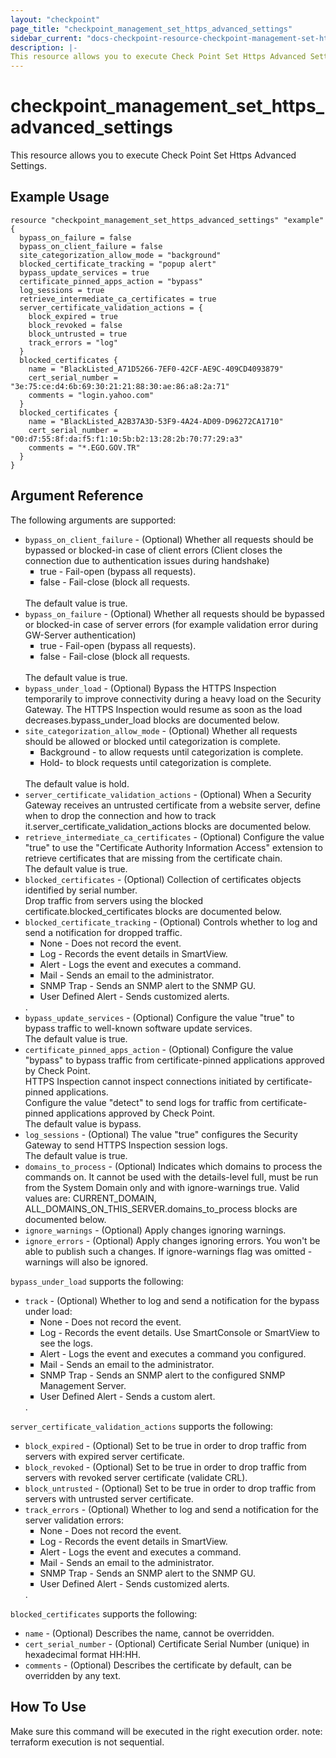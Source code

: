 ```yaml
---
layout: "checkpoint"
page_title: "checkpoint_management_set_https_advanced_settings"
sidebar_current: "docs-checkpoint-resource-checkpoint-management-set-https-advanced-settings"
description: |-
This resource allows you to execute Check Point Set Https Advanced Settings.
---
```


# checkpoint_management_set_https_advanced_settings

This resource allows you to execute Check Point Set Https Advanced Settings.

## Example Usage


```hcl
resource "checkpoint_management_set_https_advanced_settings" "example" {
  bypass_on_failure = false
  bypass_on_client_failure = false
  site_categorization_allow_mode = "background"
  blocked_certificate_tracking = "popup alert"
  bypass_update_services = true
  certificate_pinned_apps_action = "bypass"
  log_sessions = true
  retrieve_intermediate_ca_certificates = true
  server_certificate_validation_actions = {
    block_expired = true
    block_revoked = false
    block_untrusted = true
    track_errors = "log"
  }
  blocked_certificates {
    name = "BlackListed_A71D5266-7EF0-42CF-AE9C-409CD4093879"
    cert_serial_number = "3e:75:ce:d4:6b:69:30:21:21:88:30:ae:86:a8:2a:71"
    comments = "login.yahoo.com"
  }
  blocked_certificates {
    name = "BlackListed_A2B37A3D-53F9-4A24-AD09-D96272CA1710"
    cert_serial_number = "00:d7:55:8f:da:f5:f1:10:5b:b2:13:28:2b:70:77:29:a3"
    comments = "*.EGO.GOV.TR"
  }
}
```

## Argument Reference

The following arguments are supported:

* `bypass_on_client_failure` - (Optional) Whether all requests should be bypassed or blocked-in case of client errors (Client closes the connection due to authentication issues during handshake)<br><ul style="list-style-type:square"><li>true - Fail-open (bypass all requests).</li><li>false - Fail-close (block all requests.</li></ul><br>The default value is true. 
* `bypass_on_failure` - (Optional) Whether all requests should be bypassed or blocked-in case of server errors (for example validation error during GW-Server authentication)<br><ul style="list-style-type:square"><li>true - Fail-open (bypass all requests).</li><li>false - Fail-close (block all requests.</li></ul><br>The default value is true. 
* `bypass_under_load` - (Optional) Bypass the HTTPS Inspection temporarily to improve connectivity during a heavy load on the Security Gateway. The HTTPS Inspection would resume as soon as the load decreases.bypass_under_load blocks are documented below.
* `site_categorization_allow_mode` - (Optional) Whether all requests should be allowed or blocked until categorization is complete.<br><ul style="list-style-type:square"><li>Background - to allow requests until categorization is complete.</li><li>Hold- to block requests until categorization is complete.</li></ul><br>The default value is hold. 
* `server_certificate_validation_actions` - (Optional) When a Security Gateway receives an untrusted certificate from a website server, define when to drop the connection and how to track it.server_certificate_validation_actions blocks are documented below.
* `retrieve_intermediate_ca_certificates` - (Optional) Configure the value "true" to use the "Certificate Authority Information Access" extension to retrieve certificates that are missing from the certificate chain.<br>The default value is true. 
* `blocked_certificates` - (Optional) Collection of certificates objects identified by serial number.<br>Drop traffic from servers using the blocked certificate.blocked_certificates blocks are documented below.
* `blocked_certificate_tracking` - (Optional) Controls whether to log and send a notification for dropped traffic.<br><ul style="list-style-type:square"><li>None - Does not record the event.</li><li>Log - Records the event details in SmartView.</li><li>Alert - Logs the event and executes a command.</li><li>Mail - Sends an email to the administrator.</li><li>SNMP Trap - Sends an SNMP alert to the SNMP GU.</li><li>User Defined Alert - Sends customized alerts.</li></ul>. 
* `bypass_update_services` - (Optional) Configure the value "true" to bypass traffic to well-known software update services.<br>The default value is true. 
* `certificate_pinned_apps_action` - (Optional) Configure the value "bypass" to bypass traffic from certificate-pinned applications approved by Check Point.<br>HTTPS Inspection cannot inspect connections initiated by certificate-pinned applications.<br>Configure the value "detect" to send logs for traffic from certificate-pinned applications approved by Check Point.<br>The default value is bypass. 
* `log_sessions` - (Optional) The value "true" configures the Security Gateway to send HTTPS Inspection session logs.<br>The default value is true. 
* `domains_to_process` - (Optional) Indicates which domains to process the commands on. It cannot be used with the details-level full, must be run from the System Domain only and with ignore-warnings true. Valid values are: CURRENT_DOMAIN, ALL_DOMAINS_ON_THIS_SERVER.domains_to_process blocks are documented below.
* `ignore_warnings` - (Optional) Apply changes ignoring warnings. 
* `ignore_errors` - (Optional) Apply changes ignoring errors. You won't be able to publish such a changes. If ignore-warnings flag was omitted - warnings will also be ignored. 


`bypass_under_load` supports the following:

* `track` - (Optional) Whether to log and send a notification for the bypass under load:<ul style="list-style-type:square"><li>None - Does not record the event.</li><li>Log - Records the event details. Use SmartConsole or SmartView to see the logs.</li><li>Alert - Logs the event and executes a command you configured.</li><li>Mail - Sends an email to the administrator.</li><li>SNMP Trap - Sends an SNMP alert to the configured SNMP Management Server.</li><li>User Defined Alert - Sends a custom alert.</li></ul>. 


`server_certificate_validation_actions` supports the following:

* `block_expired` - (Optional) Set to be true in order to drop traffic from servers with expired server certificate. 
* `block_revoked` - (Optional) Set to be true in order to drop traffic from servers with revoked server certificate (validate CRL). 
* `block_untrusted` - (Optional) Set to be true in order to drop traffic from servers with untrusted server certificate. 
* `track_errors` - (Optional) Whether to log and send a notification for the server validation errors:<br><ul style="list-style-type:square"><li>None - Does not record the event.</li><li>Log - Records the event details in SmartView.</li><li>Alert - Logs the event and executes a command.</li><li>Mail - Sends an email to the administrator.</li><li>SNMP Trap - Sends an SNMP alert to the SNMP GU.</li><li>User Defined Alert - Sends customized alerts.</li></ul>. 


`blocked_certificates` supports the following:

* `name` - (Optional) Describes the name, cannot be overridden. 
* `cert_serial_number` - (Optional) Certificate Serial Number (unique) in hexadecimal format HH:HH. 
* `comments` - (Optional) Describes the certificate by default, can be overridden by any text. 


## How To Use
Make sure this command will be executed in the right execution order. 
note: terraform execution is not sequential.  

